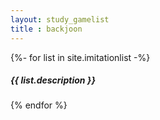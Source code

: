 ```yaml
---
layout: study_gamelist
title : backjoon
---
```


<div class="box alt">
	<div class="row gtr-50 gtr-uniform">
		{%- for list in site.imitationlist -%}
			<div class="col-4"><span class="image fit"><a href="{{ list.url }}"><img src="{{ list.img }}" alt="" /></a><h5>{{ list.description }}</h5></span></div>
		{% endfor %}
	</div>
</div>